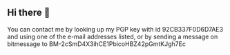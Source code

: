 ## Hi there 👋

You can contact me by looking up my PGP key with id 92CB337F0D6D7AE3 and using one of the e-mail addresses listed, or by sending a message on bitmessage to BM-2cSmD4X3ihCE1PbicoHBZ42pGmtKJgh7Ec

<!--
**tsjk/tsjk** is a ✨ _special_ ✨ repository because its `README.md` (this file) appears on your GitHub profile.

Here are some ideas to get you started:

- 🔭 I’m currently working on ...
- 🌱 I’m currently learning ...
- 👯 I’m looking to collaborate on ...
- 🤔 I’m looking for help with ...
- 💬 Ask me about ...
- 📫 How to reach me: ...
- 😄 Pronouns: ...
- ⚡ Fun fact: ...
-->
